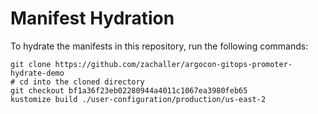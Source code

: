 # Manifest Hydration

To hydrate the manifests in this repository, run the following commands:

```shell
git clone https://github.com/zachaller/argocon-gitops-promoter-hydrate-demo
# cd into the cloned directory
git checkout bf1a36f23eb02280944a4011c1067ea3980feb65
kustomize build ./user-configuration/production/us-east-2
```
